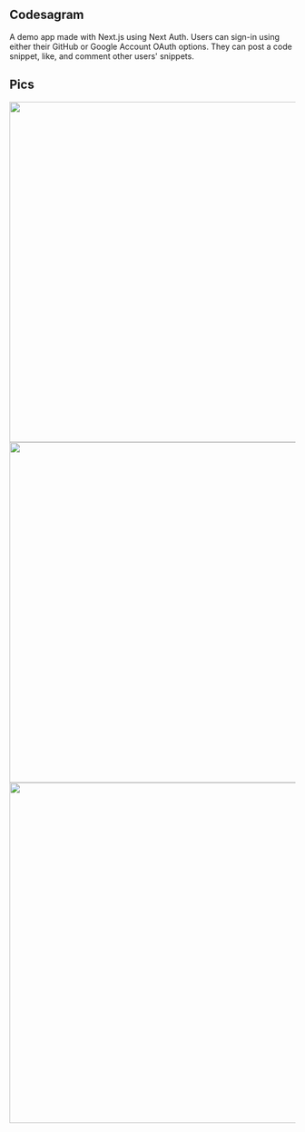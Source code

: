 ## Codesagram
A demo app made with Next.js using Next Auth. Users can sign-in using either their GitHub or Google Account OAuth options. They can post a code snippet, like, and comment other users' snippets.

## Pics
<div>
  <img src="https://user-images.githubusercontent.com/37903573/209578599-ca66539b-77bf-46ec-ae55-0d91d6ef5c68.png" height="600" />
  <img src="https://user-images.githubusercontent.com/37903573/209578657-8bb861d5-9c07-4dcd-b1f2-16b32bcd5e8c.png" height="600" />
  <img src="https://user-images.githubusercontent.com/37903573/209578801-aabbd400-9ee2-40ef-81dd-7aba12fbca88.png" height="600" />
</div>
